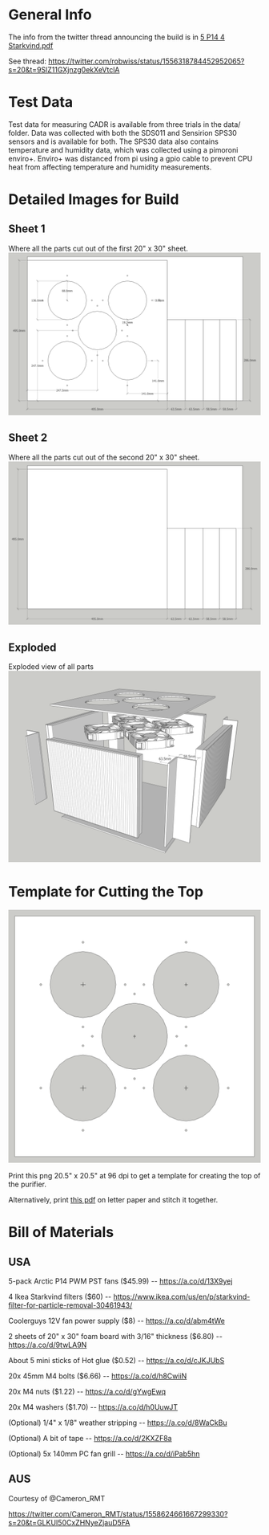 # General Info

The info from the twitter thread announcing the build is in [5 P14 4 Starkvind.pdf](5%20P14%204%20Starkvind.pdf)

See thread: https://twitter.com/robwiss/status/1556318784452952065?s=20&t=9SlZ11GXjnzg0ekXeVtclA

# Test Data

Test data for measuring CADR is available from three trials in the data/ folder. Data was collected with both the SDS011 and Sensirion SPS30 sensors and is available for both. The SPS30 data also contains temperature and humidity data, which was collected using a pimoroni enviro+. Enviro+ was distanced from pi using a gpio cable to prevent CPU heat from affecting temperature and humidity measurements.

# Detailed Images for Build

## Sheet 1

Where all the parts cut out of the first 20" x 30" sheet.
![sheet-1](sheet_1.png)

## Sheet 2

Where all the parts cut out of the second 20" x 30" sheet.
![sheet-2](sheet_2.png)

## Exploded

Exploded view of all parts
![exploded](exploded.png)

# Template for Cutting the Top
![top-template](top_template.png)

Print this png 20.5" x 20.5" at 96 dpi to get a template for creating the top of the purifier.

Alternatively, print [this pdf](top_template_lettersize.pdf) on letter paper and stitch it together.

# Bill of Materials 

## USA

5-pack Arctic P14 PWM PST fans ($45.99) -- https://a.co/d/13X9yej

4 Ikea Starkvind filters ($60) -- https://www.ikea.com/us/en/p/starkvind-filter-for-particle-removal-30461943/

Coolerguys 12V fan power supply ($8) -- https://a.co/d/abm4tWe

2 sheets of 20" x 30" foam board with 3/16" thickness ($6.80) -- https://a.co/d/9twLA9N

About 5 mini sticks of Hot glue ($0.52) -- https://a.co/d/cJKJUbS

20x 45mm M4 bolts ($6.66) -- https://a.co/d/h8CwiiN

20x M4 nuts ($1.22) -- https://a.co/d/gYwgEwq

20x M4 washers ($1.70) --  https://a.co/d/h0UuwJT

(Optional) 1/4" x 1/8" weather stripping -- https://a.co/d/8WaCkBu

(Optional) A bit of tape -- https://a.co/d/2KXZF8a

(Optional) 5x 140mm PC fan grill -- https://a.co/d/iPab5hn

## AUS

Courtesy of @Cameron_RMT

https://twitter.com/Cameron_RMT/status/1558624661667299330?s=20&t=GLKUI50CxZHNyeZjauD5FA
